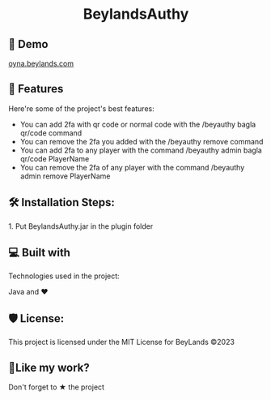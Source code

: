 <h1 align="center" id="title">BeylandsAuthy</h1>

<h2>🚀 Demo</h2>

[oyna.beylands.com](www.beylands.com)

  
  
<h2>🧐 Features</h2>

Here're some of the project's best features:

*   You can add 2fa with qr code or normal code with the /beyauthy bagla qr/code command
*   You can remove the 2fa you added with the /beyauthy remove command
*   You can add 2fa to any player with the command /beyauthy admin bagla qr/code PlayerName
*   You can remove the 2fa of any player with the command /beyauthy admin remove PlayerName

<h2>🛠️ Installation Steps:</h2>

<p>1. Put BeylandsAuthy.jar in the plugin folder</p>
  
<h2>💻 Built with</h2>

Technologies used in the project:

Java and ❤

<h2>🛡️ License:</h2>

This project is licensed under the MIT License for BeyLands ©2023

<h2>💖Like my work?</h2>

Don't forget to ★ the project